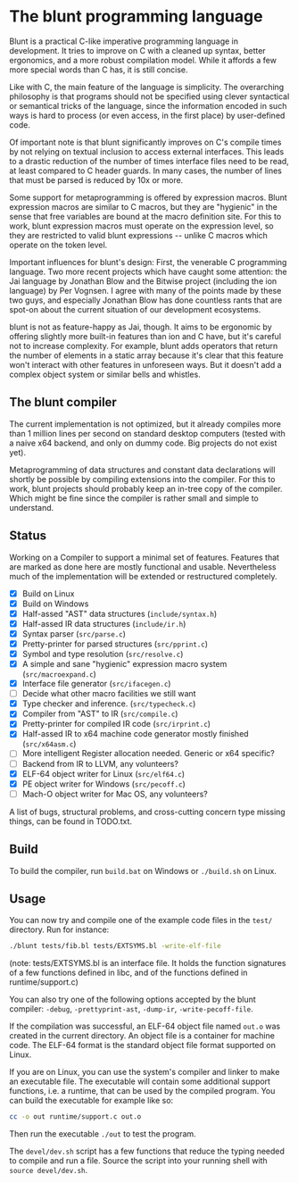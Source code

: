 The blunt programming language
==============================

Blunt is a practical C-like imperative programming language in development.  It
tries to improve on C with a cleaned up syntax, better ergonomics, and a more
robust compilation model. While it affords a few more special words than C has,
it is still concise.

Like with C, the main feature of the language is simplicity. The overarching
philosophy is that programs should not be specified using clever syntactical or
semantical tricks of the language, since the information encoded in such ways
is hard to process (or even access, in the first place) by user-defined code.

Of important note is that blunt significantly improves on C's compile times by
not relying on textual inclusion to access external interfaces. This leads to a
drastic reduction of the number of times interface files need to be read, at
least compared to C header guards. In many cases, the number of lines that must
be parsed is reduced by 10x or more.

Some support for metaprogramming is offered by expression macros. Blunt
expression macros are similar to C macros, but they are "hygienic" in the sense
that free variables are bound at the macro definition site. For this to work,
blunt expression macros must operate on the expression level, so they are
restricted to valid blunt expressions -- unlike C macros which operate on the
token level.

Important influences for blunt's design: First, the venerable C programming
language. Two more recent projects which have caught some attention: the Jai
language by Jonathan Blow and the Bitwise project (including the ion language)
by Per Vognsen. I agree with many of the points made by these two guys, and
especially Jonathan Blow has done countless rants that are spot-on about the
current situation of our development ecosystems.

blunt is not as feature-happy as Jai, though. It aims to be ergonomic by
offering slightly more built-in features than ion and C have, but it's careful
not to increase complexity. For example, blunt adds operators that return the
number of elements in a static array because it's clear that this feature won't
interact with other features in unforeseen ways. But it doesn't add a complex
object system or similar bells and whistles.


The blunt compiler
------------------

The current implementation is not optimized, but it already compiles more than
1 million lines per second on standard desktop computers (tested with a naive
x64 backend, and only on dummy code. Big projects do not exist yet).

Metaprogramming of data structures and constant data declarations will shortly
be possible by compiling extensions into the compiler. For this to work, blunt
projects should probably keep an in-tree copy of the compiler. Which might be
fine since the compiler is rather small and simple to understand.

Status
------

Working on a Compiler to support a minimal set of features. Features that are
marked as done here are mostly functional and usable. Nevertheless much of the
implementation will be extended or restructured completely.

- [x] Build on Linux
- [x] Build on Windows
- [x] Half-assed "AST" data structures (`include/syntax.h`)
- [x] Half-assed IR data structures (`include/ir.h`)
- [x] Syntax parser (`src/parse.c`)
- [x] Pretty-printer for parsed structures (`src/pprint.c`)
- [x] Symbol and type resolution (`src/resolve.c`)
- [x] A simple and sane "hygienic" expression macro system (`src/macroexpand.c`)
- [x] Interface file generator (`src/ifacegen.c`)
- [ ] Decide what other macro facilities we still want
- [x] Type checker and inference. (`src/typecheck.c`)
- [x] Compiler from "AST" to IR (`src/compile.c`)
- [x] Pretty-printer for compiled IR code (`src/irprint.c`)
- [x] Half-assed IR to x64 machine code generator mostly finished (`src/x64asm.c`)
- [ ] More intelligent Register allocation needed. Generic or x64 specific?
- [ ] Backend from IR to LLVM, any volunteers?
- [x] ELF-64 object writer for Linux (`src/elf64.c`)
- [x] PE object writer for Windows (`src/pecoff.c`)
- [ ] Mach-O object writer for Mac OS, any volunteers?

A list of bugs, structural problems, and cross-cutting concern type missing
things, can be found in TODO.txt.

Build
-----

To build the compiler, run `build.bat` on Windows or `./build.sh` on Linux.

Usage
-----

You can now try and compile one of the example code files in the `test/`
directory. Run for instance:

```sh
./blunt tests/fib.bl tests/EXTSYMS.bl -write-elf-file
```

(note: tests/EXTSYMS.bl is an interface file. It holds the function signatures
of a few functions defined in libc, and of the functions defined in
runtime/support.c)

You can also try one of the following options accepted by the blunt compiler:
`-debug`, `-prettyprint-ast`, `-dump-ir`, `-write-pecoff-file`.

If the compilation was successful, an ELF-64 object file named `out.o` was
created in the current directory. An object file is a container for machine
code. The ELF-64 format is the standard object file format supported on Linux.

If you are on Linux, you can use the system's compiler and linker to make an
executable file. The executable will contain some additional support functions,
i.e. a runtime, that can be used by the compiled program. You can build the
executable for example like so:

```sh
cc -o out runtime/support.c out.o
```

Then run the executable `./out` to test the program.

The `devel/dev.sh` script has a few functions that reduce the typing needed to
compile and run a file. Source the script into your running shell with `source
devel/dev.sh`.
